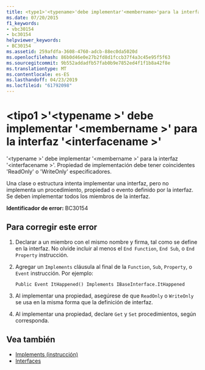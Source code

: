 ```yaml
---
title: <type1>'<typename>'debe implementar'<membername>'para la interfaz'<interfacename>'
ms.date: 07/20/2015
f1_keywords:
- vbc30154
- bc30154
helpviewer_keywords:
- BC30154
ms.assetid: 259afdfa-3608-4760-adcb-88ec0da5020d
ms.openlocfilehash: 86b0d46e0e27b2fd8d1fccb37f4a3c45e95f5f63
ms.sourcegitcommit: 9b552addadfb57fab0b9e7852ed4f1f1b8a42f8e
ms.translationtype: MT
ms.contentlocale: es-ES
ms.lasthandoff: 04/23/2019
ms.locfileid: "61792098"
---
```

# <a name="type1typename-must-implement-membername-for-interface-interfacename"></a>\<tipo1 >'\<typename >' debe implementar '\<membername >' para la interfaz '\<interfacename >'
'\<typename >' debe implementar '\<membername >' para la interfaz '\<interfacename >'. Propiedad de implementación debe tener coincidentes 'ReadOnly' o 'WriteOnly' especificadores.  
  
 Una clase o estructura intenta implementar una interfaz, pero no implementa un procedimiento, propiedad o evento definido por la interfaz. Se deben implementar todos los miembros de la interfaz.  
  
 **Identificador de error:** BC30154  
  
## <a name="to-correct-this-error"></a>Para corregir este error  
  
1. Declarar a un miembro con el mismo nombre y firma, tal como se define en la interfaz. No olvide incluir al menos el `End Function`, `End Sub`, o `End Property` instrucción.  
  
2. Agregar un `Implements` cláusula al final de la `Function`, `Sub`, `Property`, o `Event` instrucción. Por ejemplo:  
  
    ```  
    Public Event ItHappened() Implements IBaseInterface.ItHappened  
    ```  
  
3. Al implementar una propiedad, asegúrese de que `ReadOnly` o `WriteOnly` se usa en la misma forma que la definición de interfaz.  
  
4. Al implementar una propiedad, declare `Get` y `Set` procedimientos, según corresponda.  
  
## <a name="see-also"></a>Vea también

- [Implements (instrucción)](../../../visual-basic/language-reference/statements/implements-statement.md)
- [Interfaces](../../../visual-basic/programming-guide/language-features/interfaces/index.md)
